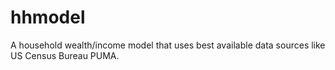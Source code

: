 # hhmodel
A household wealth/income model that uses best available data sources like US Census Bureau PUMA.
